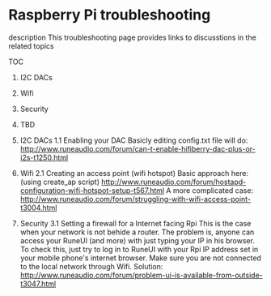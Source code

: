 # Raspberry Pi troubleshooting

description
This troubleshooting page provides links to discusstions in the related topics

TOC
1. I2C DACs
2. Wifi 
3. Security
4. TBD

1. I2C DACs
1.1 Enabling your DAC
Basicly editing config.txt file will do:
http://www.runeaudio.com/forum/can-t-enable-hifiberry-dac-plus-or-i2s-t1250.html

2. Wifi
2.1 Creating an access point (wifi hotspot)
Basic approach here: (using create_ap script)
http://www.runeaudio.com/forum/hostapd-configuration-wifi-hotspot-setup-t567.html
A more complicated case:
http://www.runeaudio.com/forum/struggling-with-wifi-access-point-t3004.html

3. Security
3.1 Setting a firewall for a Internet facing Rpi
This is the case when your network is not behide a router. The problem is, anyone can access your RuneUI (and more) with just typing your IP in his browser. To check this, just try to log in to RuneUI with your Rpi IP address set in your mobile phone's internet browser. Make sure you are not connected to the local network through Wifi.
Solution:
http://www.runeaudio.com/forum/problem-ui-is-available-from-outside-t3047.html



